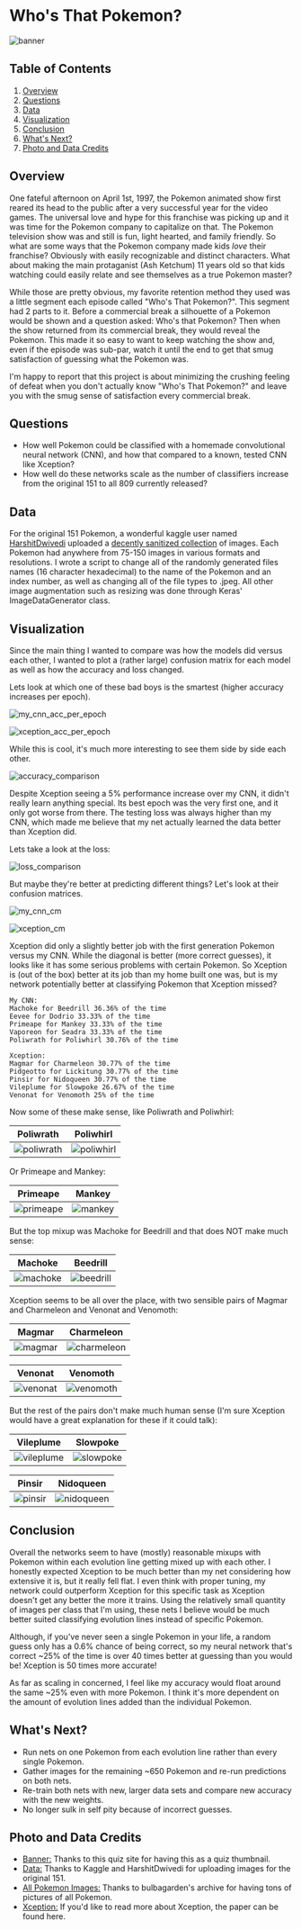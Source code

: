 # Who's That Pokemon?

![banner](https://github.com/NJacobsohn/Whos_That_Pokemon/blob/master/img/whos_that_banner.jpg)

## Table of Contents

1. [Overview](#overview)
2. [Questions](#questions)
3. [Data](#cleaning)
4. [Visualization](#visualization)
5. [Conclusion](#conclusion)
6. [What's Next?](#what's-next?)
7. [Photo and Data Credits](#photo-and-data-credits)

## **Overview**

One fateful afternoon on April 1st, 1997, the Pokemon animated show first reared its head to the public after a very successful year for the video games. The universal love and hype for this franchise was picking up and it was time for the Pokemon company to capitalize on that. The Pokemon television show was and still is fun, light hearted, and family friendly. So what are some ways that the Pokemon company made kids *love* their franchise? Obviously with easily recognizable and distinct characters. What about making the main protaganist (Ash Ketchum) 11 years old so that kids watching could easily relate and see themselves as a true Pokemon master?  

While those are pretty obvious, my favorite retention method they used was a little segment each episode called "Who's That Pokemon?". This segment had 2 parts to it. Before a commercial break a silhouette of a Pokemon would be shown and a question asked: Who's that Pokemon? Then when the show returned from its commercial break, they would reveal the Pokemon. This made it so easy to want to keep watching the show and, even if the episode was sub-par, watch it until the end to get that smug satisfaction of guessing what the Pokemon was.

I'm happy to report that this project is about minimizing the crushing feeling of defeat when you don't actually know "Who's That Pokemon?" and leave you with the smug sense of satisfaction every commercial break.

## **Questions**

- How well Pokemon could be classified with a homemade convolutional neural network (CNN), and how that compared to a known, tested CNN like Xception?
- How well do these networks scale as the number of classifiers increase from the original 151 to all 809 currently released?  

## **Data**

For the original 151 Pokemon, a wonderful kaggle user named [HarshitDwivedi](https://www.kaggle.com/thedagger) uploaded a [decently sanitized collection](https://www.kaggle.com/thedagger/pokemon-generation-one) of images. Each Pokemon had anywhere from 75-150 images in various formats and resolutions. I wrote a script to change all of the randomly generated files names (16 character hexadecimal) to the name of the Pokemon and an index number, as well as changing all of the file types to .jpeg. All other image augmentation such as resizing was done through Keras' ImageDataGenerator class.

## **Visualization**

Since the main thing I wanted to compare was how the models did versus each other, I wanted to plot a (rather large) confusion matrix for each model as well as how the accuracy and loss changed.  

Lets look at which one of these bad boys is the smartest (higher accuracy increases per epoch).

![my_cnn_acc_per_epoch](https://github.com/NJacobsohn/Whos_That_Pokemon/blob/master/img/accuracy_per_epoch_my_cnn.png)

![xception_acc_per_epoch](https://github.com/NJacobsohn/Whos_That_Pokemon/blob/master/img/accuracy_per_epoch_xception.png)

While this is cool, it's much more interesting to see them side by side each other.

![accuracy_comparison](https://github.com/NJacobsohn/Whos_That_Pokemon/blob/master/img/accuracy_comparison.png)

Despite Xception seeing a 5% performance increase over my CNN, it didn't really learn anything special. Its best epoch was the very first one, and it only got worse from there. The testing loss was always higher than my CNN, which made me believe that my net actually learned the data better than Xception did.  

Lets take a look at the loss:  

![loss_comparison](https://github.com/NJacobsohn/Whos_That_Pokemon/blob/master/img/loss_comparison.png)

But maybe they're better at predicting different things? Let's look at their confusion matrices.  

![my_cnn_cm](https://github.com/NJacobsohn/Whos_That_Pokemon/blob/master/img/my_cnn_cm.png)

![xception_cm](https://github.com/NJacobsohn/Whos_That_Pokemon/blob/master/img/xception_cm.png)

Xception did only a slightly better job with the first generation Pokemon versus my CNN. While the diagonal is better (more correct guesses), it looks like it has some serious problems with certain Pokemon. So Xception is (out of the box) better at its job than my home built one was, but is my network potentially better at classifying Pokemon that Xception missed?

    My CNN:
    Machoke for Beedrill 36.36% of the time
    Eevee for Dodrio 33.33% of the time
    Primeape for Mankey 33.33% of the time
    Vaporeon for Seadra 33.33% of the time
    Poliwrath for Poliwhirl 30.76% of the time 

    Xception:
    Magmar for Charmeleon 30.77% of the time
    Pidgeotto for Lickitung 30.77% of the time
    Pinsir for Nidoqueen 30.77% of the time
    Vileplume for Slowpoke 26.67% of the time
    Venonat for Venomoth 25% of the time

Now some of these make sense, like Poliwrath and Poliwhirl:

Poliwrath                  |  Poliwhirl
:-------------------------:|:-------------------------:
![poliwrath](https://github.com/NJacobsohn/Whos_That_Pokemon/blob/master/img/poliwrath.png)  |  ![poliwhirl](https://github.com/NJacobsohn/Whos_That_Pokemon/blob/master/img/poliwhirl.png)

Or Primeape and Mankey:

Primeape                  |  Mankey
:-------------------------:|:-------------------------:
![primeape](https://github.com/NJacobsohn/Whos_That_Pokemon/blob/master/img/primeape.png)  |  ![mankey](https://github.com/NJacobsohn/Whos_That_Pokemon/blob/master/img/mankey.png)

But the top mixup was Machoke for Beedrill and that does NOT make much sense:

Machoke                    |  Beedrill
:-------------------------:|:-------------------------:
![machoke](https://github.com/NJacobsohn/Whos_That_Pokemon/blob/master/img/machoke.png)  |  ![beedrill](https://github.com/NJacobsohn/Whos_That_Pokemon/blob/master/img/beedrill.png)

Xception seems to be all over the place, with two sensible pairs of Magmar and Charmeleon and Venonat and Venomoth:

Magmar                   |  Charmeleon
:-------------------------:|:-------------------------:
![magmar](https://github.com/NJacobsohn/Whos_That_Pokemon/blob/master/img/magmar.png)  |  ![charmeleon](https://github.com/NJacobsohn/Whos_That_Pokemon/blob/master/img/charmeleon.png)

Venonat                  |  Venomoth
:-------------------------:|:-------------------------:
![venonat](https://github.com/NJacobsohn/Whos_That_Pokemon/blob/master/img/venonat.png)  |  ![venomoth](https://github.com/NJacobsohn/Whos_That_Pokemon/blob/master/img/venomoth.png)

But the rest of the pairs don't make much human sense (I'm sure Xception would have a great explanation for these if it could talk):

Vileplume                  |  Slowpoke
:-------------------------:|:-------------------------:
![vileplume](https://github.com/NJacobsohn/Whos_That_Pokemon/blob/master/img/vileplume.png)  |  ![slowpoke](https://github.com/NJacobsohn/Whos_That_Pokemon/blob/master/img/slowpoke.png)

Pinsir                  |  Nidoqueen
:-------------------------:|:-------------------------:
![pinsir](https://github.com/NJacobsohn/Whos_That_Pokemon/blob/master/img/pinsir.png)  |  ![nidoqueen](https://github.com/NJacobsohn/Whos_That_Pokemon/blob/master/img/nidoqueen.png)

## **Conclusion**

Overall the networks seem to have (mostly) reasonable mixups with Pokemon within each evolution line getting mixed up with each other. I honestly expected Xception to be much better than my net considering how extensive it is, but it really fell flat. I even think with proper tuning, my network could outperform Xception for this specific task as Xception doesn't get any better the more it trains. Using the relatively small quantity of images per class that I'm using, these nets I believe would be much better suited classifying evolution lines instead of specific Pokemon.

Although, if you've never seen a single Pokemon in your life, a random guess only has a 0.6% chance of being correct, so my neural network that's correct ~25% of the time is over 40 times better at guessing than you would be! Xception is 50 times more accurate!  

As far as scaling in concerned, I feel like my accuracy would float around the same ~25% even with more Pokemon. I think it's more dependent on the amount of evolution lines added than the individual Pokemon.  

## **What's Next?**

- Run nets on one Pokemon from each evolution line rather than every single Pokemon.
- Gather images for the remaining ~650 Pokemon and re-run predictions on both nets.
- Re-train both nets with new, larger data sets and compare new accuracy with the new weights.
- No longer sulk in self pity because of incorrect guesses.

## **Photo and Data Credits**

- [Banner:](https://www.sporcle.com/games/Chenchilla/silhouettes) Thanks to this quiz site for having this as a quiz thumbnail.
- [Data:](https://www.kaggle.com/thedagger/pokemon-generation-one) Thanks to Kaggle and HarshitDwivedi for uploading images for the original 151.
- [All Pokemon Images:](https://archives.bulbagarden.net/wiki/) Thanks to bulbagarden's archive for having tons of pictures of all Pokemon.
- [Xception:](https://arxiv.org/abs/1610.02357) If you'd like to read more about Xception, the paper can be found here.
